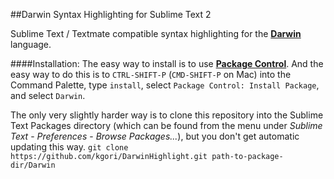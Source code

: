 ##Darwin Syntax Highlighting for Sublime Text 2

Sublime Text / Textmate compatible syntax highlighting for the [__Darwin__](http://www.cbrg.ethz.ch/darwin) language.

####Installation:
The easy way to install is to use [__Package Control__](https://sublime.wbond.net/installation). And the easy way to do this is to ``CTRL-SHIFT-P`` (``CMD-SHIFT-P`` on Mac) into the Command Palette, type ``install``, select ``Package Control: Install Package``, and select ``Darwin``.

The only very slightly harder way is to clone this repository into the Sublime Text Packages directory (which can be found from the menu under _Sublime Text_ - _Preferences_ - _Browse Packages..._), but you don't get automatic updating this way.
``git clone https://github.com/kgori/DarwinHighlight.git path-to-package-dir/Darwin``
